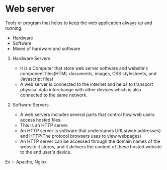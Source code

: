 # Web server

Tools or program that helps to keep the web application always up and running.

- Hardware
- Software
- Mixed of hardware and software

1. Hardware Servers

   - It is a Computer that store web server software and website's component files(HTML documents, images, CSS stylesheets, and Javascript files)
   - A web server is connected to the internet and helps to transport physical data interchange with other devices which is also connected to the same network.

2. Software Servers
   - A web servers includes several parts that control how web users access hosted files.
   - This is an HTTP server.
   - An HTTP server is software that understands URLs(web addresses) and HTTP(The protocol browsers uses to view webpages)
   - An HTTP server can be accessed through the domain names of the website it stores, and it delivers the content of these hosted website to the end user's device.

Ex :- Apache, Nginx
